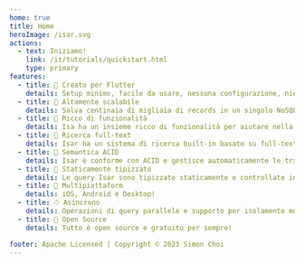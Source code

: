 ```yaml
---
home: true
title: Home
heroImage: /isar.svg
actions:
  - text: Iniziamo!
    link: /it/tutorials/quickstart.html
    type: primary
features:
  - title: 💙 Creato per Flutter
    details: Setup minimo, facile da usare, nessuna configurazione, niente codice boilerplate. Basta aggiungere poche linee di codice per iniziare.
  - title: 🚀 Altamente scalabile
    details: Salva centinaia di migliaia di records in un singolo NoSQL database ed interrogalo in maniera efficiente ed asincrona.
  - title: 🍭 Ricco di funzionalità
    details: Isa ha un insieme ricco di funzionalità per aiutare nella gestione dei tuoi dati. Indici composti & multi-entry, modificatori di query, supporto al JSON, e molto altro.
  - title: 🔎 Ricerca full-text
    details: Isar ha un sistema di ricerca built-in basato su full-text. Crea un inidice multi-entry e ricerca i record facilmente.
  - title: 🧪 Semantica ACID
    details: Isar è conforme con ACID e gestisce automaticamente le transazioni. In caso di errore effettua roll-back automaticamente.
  - title: 💃 Staticamente tipizzato
    details: Le query Isar sono tipizzate staticamente e controllate in fase di compilazione. Non è necessario preoccuparsi degli errori di runtime.
  - title: 📱 Multipiattaform
    details: iOS, Android e Desktop!
  - title: ⏱ Asincrono
    details: Operazioni di query parallele e supporto per isolamento multiplo pronto all'uso
  - title: 🦄 Open Source
    details: Tutto è open source e gratuito per sempre!

footer: Apache Licensed | Copyright © 2023 Simon Choi
---
```

